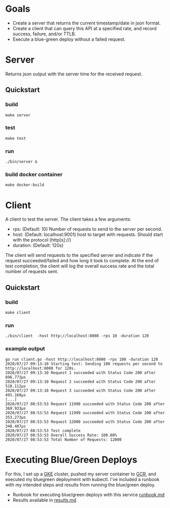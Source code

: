 # Goals
* Create a server that returns the current timestamp/date in json format.
* Create a client that can query this API at a specified rate, and record success, failure, and/or TTLB.
* Execute a blue-green deploy without a failed request.

# Server 
Returns json output with the server time for the received request.

## Quickstart
  ### build
  `make server`

  ### test
  `make test`

  ### run 
  `./bin/server &`

  ### build docker container
  `make docker-build`

# Client
A client to test the server. The client takes a few arguments:

* rps: (Default: 10) Number of requests to send to the server per second.
* host: (Default: localhost:9001) host to target with requests. Should start with the protocol (http[s]://)
* duration: (Default: 120s)

The client will send requests to the specified server and indicate if the request succeeded/failed and how long it took to complete. At the end of test completion, the client will log the overall success rate and the total number of requests sent.

## Quickstart
  ### build
  `make client`

  ### run
  `./bin/client  -host http://localhost:8080 -rps 10 -duration 120`

  ### example output
  ```
  go run client.go -host http://localhost:8080 -rps 100 -duration 120
  2020/07/27 09:13:10 Starting test: Sending 100 requests per second to http://localhost:8080 for 120s.
  2020/07/27 09:13:10 Request 1 succeeded with Status Code 200 after 896.773µs
  2020/07/27 09:13:10 Request 2 succeeded with Status Code 200 after 518.112µs
  2020/07/27 09:13:10 Request 3 succeeded with Status Code 200 after 491.168µs
  [...]
  2020/07/27 08:53:53 Request 11998 succeeded with Status Code 200 after 369.933µs
  2020/07/27 08:53:53 Request 11999 succeeded with Status Code 200 after 353.273µs
  2020/07/27 08:53:53 Request 12000 succeeded with Status Code 200 after 348.487µs
  2020/07/27 08:53:53 Test complete
  2020/07/27 08:53:53 Overall Success Rate: 100.00%
  2020/07/27 08:53:53 Total Number of Requests: 12000
  ```

# Executing Blue/Green Deploys
For this, I set up a [GKE](https://cloud.google.com/kubernetes-engine) cluster, pushed my server container to [GCR](https://cloud.google.com/container-registry), and executed my bluegreen deployment with kubectl. I've included a runbook with my intended steps and results from running the blue/green deploy.

  * Runbook for executing blue/green deploys with this service [runbook.md](https://github.com/smerck/time/blob/master/runbook.md)
  * Results available in [results.md](https://github.com/smerck/time/blob/master/results.md)
